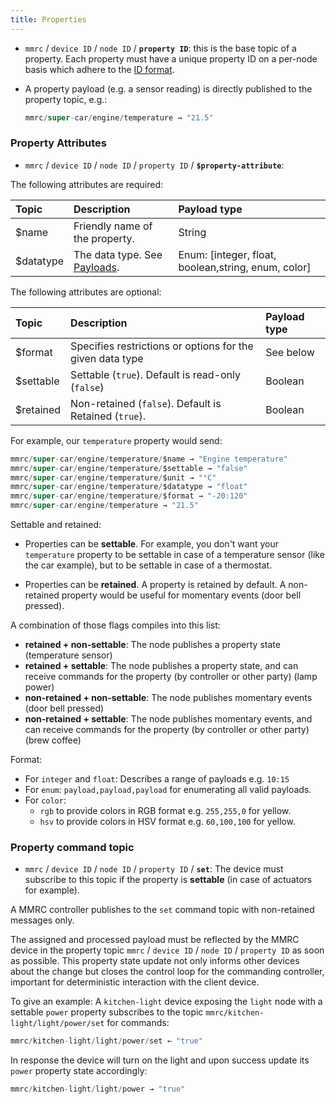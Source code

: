 ```yaml
---
title: Properties
---
```


* `mmrc` / `device ID` / `node ID` / **`property ID`**: this is the base topic of a property.
Each property must have a unique property ID on a per-node basis which adhere to the [ID format](#topic-ids).

* A property payload (e.g. a sensor reading) is directly published to the property topic, e.g.:
  ```java
  mmrc/super-car/engine/temperature → "21.5"
  ```

### Property Attributes

* `mmrc` / `device ID` / `node ID` / `property ID` / **`$property-attribute`**:

The following attributes are required:

| Topic     | Description                                          | Payload type                                |
|:----------|:-----------------------------------------------------|:--------------------------------------------|
| $name     | Friendly name of the property.                       | String                                      |
| $datatype | The data type. See [Payloads](#payloads).            | Enum: \[integer, float, boolean,string, enum, color\] |

The following attributes are optional:

| Topic     | Description                                                                  |  Payload type |
|:----------|:-----------------------------------------------------------------------------|:--------------|
| $format   | Specifies restrictions or options for the given data type                    | See below     |
| $settable | Settable (<code>true</code>). Default is read-only (<code>false</code>)      | Boolean       |
| $retained | Non-retained (<code>false</code>). Default is Retained (<code>true</code>).  | Boolean       |

<!--
| $unit     | Optional unit of this property. See list below.  | String     |
-->

For example, our `temperature` property would send:

```java
mmrc/super-car/engine/temperature/$name → "Engine temperature"
mmrc/super-car/engine/temperature/$settable → "false"
mmrc/super-car/engine/temperature/$unit → "°C"
mmrc/super-car/engine/temperature/$datatype → "float"
mmrc/super-car/engine/temperature/$format → "-20:120"
mmrc/super-car/engine/temperature → "21.5"
```

Settable and retained:

* Properties can be **settable**.
  For example, you don't want your `temperature` property to be settable in case of a temperature sensor
  (like the car example), but to be settable in case of a thermostat.

* Properties can be **retained**.
  A property is retained by default. A non-retained property would be useful for momentary events (door bell pressed).

A combination of those flags compiles into this list:

* **retained + non-settable**: The node publishes a property state (temperature sensor)
* **retained + settable**: The node publishes a property state, and can receive commands for the property (by controller or other party) (lamp power)
* **non-retained + non-settable**: The node publishes momentary events (door bell pressed)
* **non-retained + settable**: The node publishes momentary events, and can receive commands for the property (by controller or other party) (brew coffee)

Format:

* For `integer` and `float`: Describes a range of payloads e.g. `10:15`
* For `enum`: `payload,payload,payload` for enumerating all valid payloads.
* For `color`:
  - `rgb` to provide colors in RGB format e.g. `255,255,0` for yellow.
  - `hsv` to provide colors in HSV format e.g. `60,100,100` for yellow.

<!--
Recommended unit strings:

* `°C`: Degree Celsius
* `°F`: Degree Fahrenheit
* `°`: Degree
* `L`: Liter
* `gal`: Galon
* `V`: Volts
* `W`: Watt
* `A`: Ampere
* `%`: Percent
* `m`: Meter
* `ft`: Feet
* `Pa`: Pascal
* `psi`: PSI
* `#`: Count or Amount

You are not limited to the recommended values, although they are the only well known ones that will have to be recognized by any MMRC consumer.
-->

### Property command topic

* `mmrc` / `device ID` / `node ID` / `property ID` / **`set`**: The device must subscribe to this topic if the property is **settable** (in case of actuators for example).

A MMRC controller publishes to the `set` command topic with non-retained messages only.

The assigned and processed payload must be reflected by the MMRC device in the property topic `mmrc` / `device ID` / `node ID` / `property ID` as soon as possible.
This property state update not only informs other devices about the change but closes the control loop for the commanding controller, important for deterministic interaction with the client device.

To give an example: A `kitchen-light` device exposing the `light` node with a settable `power` property subscribes to the topic `mmrc/kitchen-light/light/power/set` for commands:

```java
mmrc/kitchen-light/light/power/set ← "true"
```

In response the device will turn on the light and upon success update its `power` property state accordingly:

```java
mmrc/kitchen-light/light/power → "true"
```

